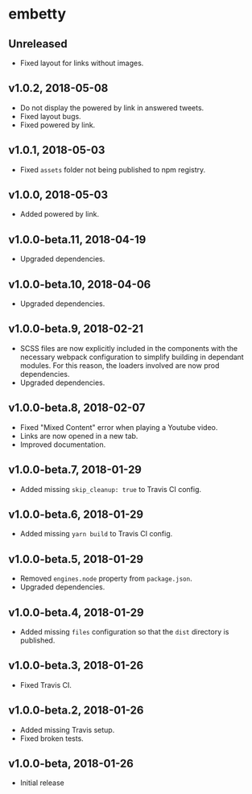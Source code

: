 # embetty

## Unreleased

- Fixed layout for links without images.

## v1.0.2, 2018-05-08

- Do not display the powered by link in answered tweets.
- Fixed layout bugs.
- Fixed powered by link.

## v1.0.1, 2018-05-03

- Fixed `assets` folder not being published to npm registry.

## v1.0.0, 2018-05-03

- Added powered by link.

## v1.0.0-beta.11, 2018-04-19

- Upgraded dependencies.

## v1.0.0-beta.10, 2018-04-06

- Upgraded dependencies.

## v1.0.0-beta.9, 2018-02-21

- SCSS files are now explicitly included in the components with the necessary webpack configuration to simplify building in dependant modules. For this reason, the loaders involved are now prod dependencies.
- Upgraded dependencies.

## v1.0.0-beta.8, 2018-02-07

- Fixed "Mixed Content" error when playing a Youtube video.
- Links are now opened in a new tab.
- Improved documentation.

## v1.0.0-beta.7, 2018-01-29

- Added missing `skip_cleanup: true` to Travis CI config.

## v1.0.0-beta.6, 2018-01-29

- Added missing `yarn build` to Travis CI config.

## v1.0.0-beta.5, 2018-01-29

- Removed `engines.node` property from `package.json`.
- Upgraded dependencies.

## v1.0.0-beta.4, 2018-01-29

- Added missing `files` configuration so that the `dist` directory is published.

## v1.0.0-beta.3, 2018-01-26

- Fixed Travis CI.

## v1.0.0-beta.2, 2018-01-26

- Added missing Travis setup.
- Fixed broken tests.

## v1.0.0-beta, 2018-01-26

- Initial release
